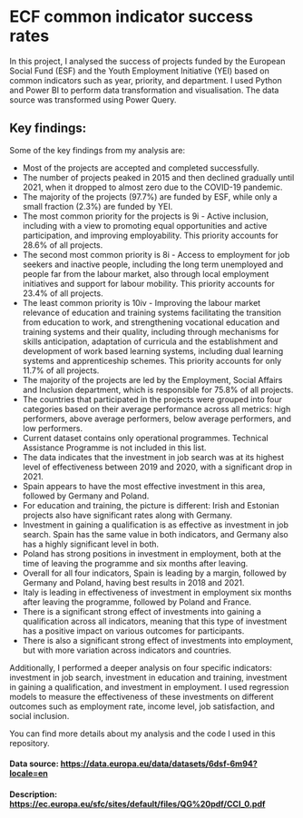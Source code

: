 # ECF common indicator success rates

In this project, I analysed the success of projects funded by the European Social Fund (ESF) and the Youth Employment Initiative (YEI) based on common indicators such as year, priority, and department. I used Python and Power BI to perform data transformation and visualisation. The data source was transformed using Power Query.

## Key findings:
Some of the key findings from my analysis are:

* Most of the projects are accepted and completed successfully.
* The number of projects peaked in 2015 and then declined gradually until 2021, when it dropped to almost zero due to the COVID-19 pandemic.
* The majority of the projects (97.7%) are funded by ESF, while only a small fraction (2.3%) are funded by YEI.
* The most common priority for the projects is 9i - Active inclusion, including with a view to promoting equal opportunities and active participation, and improving employability. This priority accounts for 28.6% of all projects.
* The second most common priority is 8i - Access to employment for job seekers and inactive people, including the long term unemployed and people far from the labour market, also through local employment initiatives and support for labour mobility. This priority accounts for 23.4% of all projects.
* The least common priority is 10iv - Improving the labour market relevance of education and training systems facilitating the transition from education to work, and strengthening vocational education and training systems and their quality, including through mechanisms for skills anticipation, adaptation of curricula and the establishment and development of work based learning systems, including dual learning systems and apprenticeship schemes. This priority accounts for only 11.7% of all projects.
* The majority of the projects are led by the Employment, Social Affairs and Inclusion department, which is responsible for 75.8% of all projects.
* The countries that participated in the projects were grouped into four categories based on their average performance across all metrics: high performers, above average performers, below average performers, and low performers.
* Current dataset contains only operational programmes. Technical Assistance Programme is not included in this list.
* The data indicates that the investment in job search was at its highest level of effectiveness between 2019 and 2020, with a significant drop in 2021.
* Spain appears to have the most effective investment in this area, followed by Germany and Poland.
* For education and training, the picture is different: Irish and Estonian projects also have significant rates along with Germany.
* Investment in gaining a qualification is as effective as investment in job search. Spain has the same value in both indicators, and Germany also has a highly significant level in both.
* Poland has strong positions in investment in employment, both at the time of leaving the programme and six months after leaving.
* Overall for all four indicators, Spain is leading by a margin, followed by Germany and Poland, having best results in 2018 and 2021.
* Italy is leading in effectiveness of investment in employment six months after leaving the programme, followed by Poland and France.
* There is a significant strong effect of investments into gaining a qualification across all indicators, meaning that this type of investment has a positive impact on various outcomes for participants.
* There is also a significant strong effect of investments into employment, but with more variation across indicators and countries.

Additionally, I performed a deeper analysis on four specific indicators: investment in job search, investment in education and training, investment in gaining a qualification, and investment in employment. I used regression models to measure the effectiveness of these investments on different outcomes such as employment rate, income level, job satisfaction, and social inclusion.

You can find more details about my analysis and the code I used in this repository.

#### Data source: https://data.europa.eu/data/datasets/6dsf-6m94?locale=en
#### Description: https://ec.europa.eu/sfc/sites/default/files/QG%20pdf/CCI_0.pdf
